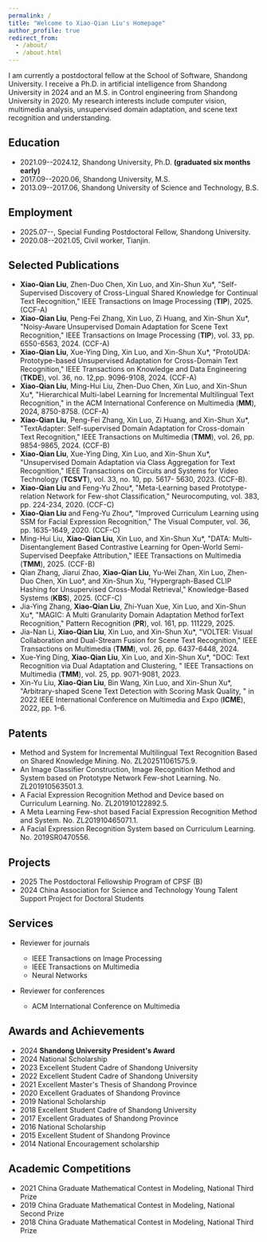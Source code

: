 ```yaml
---
permalink: /
title: "Welcome to Xiao-Qian Liu's Homepage"
author_profile: true
redirect_from: 
  - /about/
  - /about.html
---
```


I am currently a postdoctoral fellow at the School of Software, Shandong University. I receive a Ph.D. in artificial intelligence from Shandong University in 2024 and an M.S. in Control engineering from Shandong University in 2020. My research interests include computer vision, multimedia analysis, unsupervised domain adaptation, and scene text recognition and understanding.


Education
------
* 2021.09--2024.12,  Shandong University,  Ph.D. **(graduated six months early)**
* 2017.09--2020.06,  Shandong University,  M.S.
* 2013.09--2017.06,  Shandong University of Science and Technology, B.S.

Employment
------
* 2025.07--,         Special Funding Postdoctoral Fellow, Shandong University. 
* 2020.08--2021.05,  Civil worker, Tianjin.


Selected Publications
------
*  **Xiao-Qian Liu**, Zhen-Duo Chen, Xin Luo, and Xin-Shun Xu*, "Self-Supervised Discovery of Cross-Lingual Shared Knowledge for Continual Text Recognition," IEEE Transactions on Image Processing (**TIP**), 2025. (CCF-A)
*  **Xiao-Qian Liu**, Peng-Fei Zhang, Xin Luo, Zi Huang, and Xin-Shun Xu*, "Noisy-Aware Unsupervised Domain Adaptation for Scene Text Recognition," IEEE Transactions on Image Processing (**TIP**), vol. 33, pp. 6550-6563, 2024. (CCF-A)
*  **Xiao-Qian Liu**, Xue-Ying Ding, Xin Luo, and Xin-Shun Xu*, "ProtoUDA: Prototype-based Unsupervised Adaptation for Cross-Domain Text Recognition," IEEE Transactions on Knowledge and Data Engineering (**TKDE**), vol. 36, no. 12,pp. 9096-9108, 2024. (CCF-A)
*  **Xiao-Qian Liu**, Ming-Hui Liu, Zhen-Duo Chen, Xin Luo, and Xin-Shun Xu*, "Hierarchical Multi-label Learning for Incremental Multilingual Text Recognition," in the ACM International Conference on Multimedia (**MM**), 2024, 8750-8758. (CCF-A)
*  **Xiao-Qian Liu**, Peng-Fei Zhang, Xin Luo, Zi Huang, and Xin-Shun Xu*, "TextAdapter: Self-supervised Domain Adaptation for Cross-domain Text Recognition," IEEE Transactions on Multimedia (**TMM**), vol. 26, pp. 9854-9865, 2024. (CCF-B)
*  **Xiao-Qian Liu**, Xue-Ying Ding, Xin Luo, and Xin-Shun Xu*, "Unsupervised Domain Adaptation via Class Aggregation for Text Recognition," IEEE Transactions on Circuits and Systems for Video Technology (**TCSVT**), vol. 33, no. 10, pp. 5617- 5630, 2023. (CCF-B).
*  **Xiao-Qian Liu** and Feng-Yu Zhou*, "Meta-Learning based Prototype-relation Network for Few-shot Classification," Neurocomputing, vol. 383, pp. 224-234, 2020. (CCF-C)
*  **Xiao-Qian Liu** and Feng-Yu Zhou*, "Improved Curriculum Learning using SSM for Facial Expression Recognition," The Visual Computer, vol. 36, pp. 1635-1649, 2020. (CCF-C)
*  Ming-Hui Liu, **Xiao-Qian Liu**, Xin Luo, and Xin-Shun Xu*, "DATA: Multi-Disentanglement Based Contrastive Learning for Open-World Semi-Supervised Deepfake Attribution," IEEE Transactions on Multimedia (**TMM**), 2025. (CCF-B)
*  Qian Zhang, Jiarui Zhao, **Xiao-Qian Liu**, Yu-Wei Zhan, Xin Luo, Zhen-Duo Chen, Xin Luo*, and Xin-Shun Xu, "Hypergraph-Based CLIP Hashing for Unsupervised Cross-Modal Retrieval," Knowledge-Based Systems (**KBS**), 2025. (CCF-C)
*  Jia-Ying Zhang, **Xiao-Qian Liu**, Zhi-Yuan Xue, Xin Luo, and Xin-Shun Xu*, "MAGIC: A Multi Granularity Domain Adaptation Method forText Recognition," Pattern Recognition (**PR**), vol. 161, pp. 111229, 2025.
*  Jia-Nan Li, **Xiao-Qian Liu**, Xin Luo, and Xin-Shun Xu*, "VOLTER: Visual Collaboration and Dual-Stream Fusion for Scene Text Recognition," IEEE Transactions on Multimedia (**TMM**), vol. 26, pp. 6437-6448, 2024.
*  Xue-Ying Ding, **Xiao-Qian Liu**, Xin Luo, and Xin-Shun Xu*, "DOC: Text Recognition via Dual Adaptation and Clustering, " IEEE Transactions on Multimedia (**TMM**), vol. 25, pp. 9071-9081, 2023.
*  Xin-Yu Liu, **Xiao-Qian Liu**, Bin Wang, Xin Luo, and Xin-Shun Xu*, "Arbitrary-shaped Scene Text Detection with Scoring Mask Quality, " in 2022 IEEE International Conference on Multimedia and Expo (**ICME**), 2022, pp. 1–6.


Patents
------
*  Method and System for Incremental Multilingual Text Recognition Based on Shared Knowledge Mining. No. ZL202511061575.9.
*  An Image Classifier Construction, Image Recognition Method and System based on Prototype Network Few-shot Learning. No. ZL201910563501.3.
*  A Facial Expression Recognition Method and Device based on Curriculum Learning. No. ZL201910122892.5.
*  A Meta Learning Few-shot based Facial Expression Recognition Method and System. No. ZL201910465071.1.
*  A Facial Expression Recognition System based on Curriculum Learning. No. 2019SR0470556.


Projects
------
* 2025   The Postdoctoral Fellowship Program of CPSF (B)
* 2024   China Association for Science and Technology Young Talent Support Project for Doctoral Students

Services
------
* Reviewer for journals
  * IEEE Transactions on Image Processing
  * IEEE Transactions on Multimedia
  * Neural Networks

* Reviewer for conferences
  * ACM International Conference on Multimedia


Awards and Achievements
------
* 2024   **Shandong University President's Award**
* 2024   National Scholarship
* 2023   Excellent Student Cadre of Shandong University
* 2022   Excellent Student Cadre of Shandong University
* 2021   Excellent Master's Thesis of Shandong Province
* 2020   Excellent Graduates of Shandong Province
* 2019   National Scholarship
* 2018   Excellent Student Cadre of Shandong University
* 2017   Excellent Graduates of Shandong Province
* 2016   National Scholarship
* 2015   Excellent Student of Shandong Province
* 2014   National Encouragement scholarship


Academic Competitions
------
* 2021   China Graduate Mathematical Contest in Modeling,    National Third Prize
* 2019   China Graduate Mathematical Contest in Modeling,    National Second Prize
* 2018   China Graduate Mathematical Contest in Modeling,    National Third Prize
